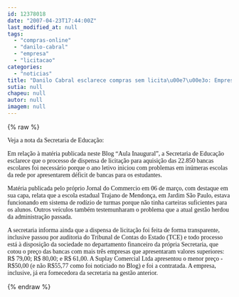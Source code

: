 ```yaml
---
id: 12378018
date: "2007-04-23T17:44:00Z"
last_modified_at: null
tags:
  - "compras-online"
  - "danilo-cabral"
  - "empresa"
  - "licitacao"
categories:
  - "noticias"
title: "Danilo Cabral esclarece compras sem licita\u00e7\u00e3o: Empresa j\u00e1 era fornecedora da gest\u00e3o passada"
sutia: null
chapeu: null
autor: null
imagem: null
---
```

{% raw %}
<p><P><FONT face=Verdana>Veja a nota da Secretaria de Educação:</FONT></P></p>
<p><P><FONT face=Verdana>Em relação à matéria publicada neste Blog “Aula Inaugural”, a Secretaria de Educação esclarece que o processo de dispensa de licitação para aquisição das 22.850 bancas escolares foi necessário porque o ano letivo iniciou com problemas em inúmeras escolas da rede por apresentarem déficit de bancas para os estudantes. </FONT></P></p>
<p><P><FONT face=Verdana>Matéria publicada pelo próprio Jornal do Commercio em 06 de março, com destaque em sua capa, relata que a escola estadual Trajano de Mendonça, em Jardim São Paulo, estava funcionando em sistema de rodízio de turmas porque não tinha carteiras suficientes para os alunos. Outros veículos também testemunharam o problema que a atual gestão herdou da administração passada.</FONT></P></p>
<p><P><FONT face=Verdana>A secretaria informa ainda que a dispensa de licitação foi feita de forma transparente, inclusive passou por auditoria do Tribunal de Contas do Estado (TCE) e todo processo está à disposição da sociedade no departamento financeiro da própria Secretaria, que cotou o preço das bancas com mais três empresas que apresentaram valores superiores: R$ 79,00; R$ 80,00; e R$ 61,00. A Suplay Comercial Ltda apresentou o menor preço - R$50,00 (e não R$55,77 como foi noticiado no Blog) e foi a contratada. A empresa, inclusive, já era fornecedora da secretaria na gestão anterior.</FONT></P> </p>
{% endraw %}